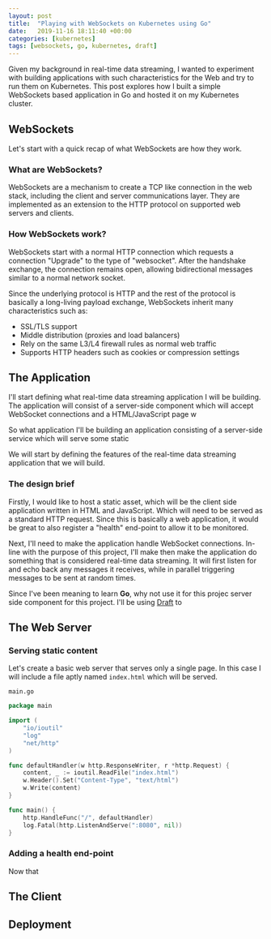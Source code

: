 ```yaml
---
layout: post
title:  "Playing with WebSockets on Kubernetes using Go"
date:   2019-11-16 18:11:40 +00:00
categories: [kubernetes]
tags: [websockets, go, kubernetes, draft]
---
```


Given my background in real-time data streaming, I wanted to experiment with building applications with such characteristics for the Web and try to run them on Kubernetes. This post explores how I built a simple WebSockets based application in Go and hosted it on my Kubernetes cluster.

## WebSockets

Let's start with a quick recap of what WebSockets are how they work.

### What are WebSockets?

WebSockets are a mechanism to create a TCP like connection in the web stack, including the client and server communications layer. They are implemented as an extension to the HTTP protocol on supported web servers and clients.

### How WebSockets work?

WebSockets start with a normal HTTP connection which requests a connection "Upgrade" to the type of "websocket". After the handshake exchange, the connection remains open, allowing bidirectional messages similar to a normal network socket.

Since the underlying protocol is HTTP and the rest of the protocol is basically a long-living payload exchange, WebSockets inherit many characteristics such as:
- SSL/TLS support
- Middle distribution (proxies and load balancers)
- Rely on the same L3/L4 firewall rules as normal web traffic
- Supports HTTP headers such as cookies or compression settings

## The Application

I'll start defining what real-time data streaming application I will be building. The application will consist of a server-side component which will accept WebSocket connections and a HTML/JavaScript page w

So what application I'll be building an application consisting of a server-side service which will serve some static

We will start by defining the features of the real-time data streaming application that we will build. 



### The design brief



Firstly, I would like to host a static asset, which will be the client side application written in HTML and JavaScript. Which will need to be served as a standard HTTP request. Since this is basically a web application, it would be great to also register a "health" end-point to allow it to be monitored.

Next, I'll need to make the application handle WebSocket connections. In-line with the purpose of this project, I'll make then make the application do something that is considered real-time data streaming. It will first listen for and echo back any messages it receives, while in parallel triggering messages to be sent at random times.



Since I've been meaning to learn **Go**, why not use it for this projec server side component for this project. I'll be using [Draft](https://draft.sh/) to 



## The Web Server




### Serving static content

Let's create a basic web server that serves only a single page. In this case I will include a file aptly named `index.html` which will be served.

`main.go`
```go
package main

import (
	"io/ioutil"
	"log"
	"net/http"
)

func defaultHandler(w http.ResponseWriter, r *http.Request) {
	content, _ := ioutil.ReadFile("index.html")
	w.Header().Set("Content-Type", "text/html")
	w.Write(content)
}

func main() {
	http.HandleFunc("/", defaultHandler)
	log.Fatal(http.ListenAndServe(":8080", nil))
}
```

### Adding a health end-point

Now that 


## The Client


## Deployment




